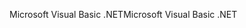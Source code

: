 <span data-ttu-id="3fa40-101">Microsoft Visual Basic .NET</span><span class="sxs-lookup"><span data-stu-id="3fa40-101">Microsoft Visual Basic .NET</span></span>